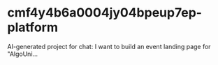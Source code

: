 # cmf4y4b6a0004jy04bpeup7ep-platform
AI-generated project for chat: I want to build an event landing page for "AlgoUni...
